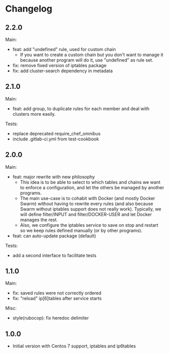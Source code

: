 Changelog
=========

2.2.0
-----

Main:

- feat: add "undefined" rule, used for custom chain
  + If you want to create a custom chain but you don't want to manage it
    because another program will do it, use "undefined" as rule set.
- fix: remove fixed version of iptables package
- fix: add cluster-search dependency in metadata

2.1.0
-----

Main:

- feat: add group, to duplicate rules for each member and deal with clusters
  more easily.

Tests:

- replace deprecated require\_chef\_omnibus
- include .gitlab-ci.yml from test-cookbook

2.0.0
-----

Main:

- feat: major rewrite with new philosophy
  + This idea is to be able to select to which tables and chains we want to
    enforce a configuration, and let the others be managed by another
    programs.
  + The main use-case is to cohabit with Docker (and mostly Docker Swarm)
    without having to rewrite every rules (and also because Swarm without
    iptables support does not really work). Typically, we will define
    filter/INPUT and filter/DOCKER-USER and let Docker manages the rest.
  + Also, we configure the iptables service to save on stop and restart so
    we keep rules defined manually (or by other programs).
- feat: can auto-update package (default)

Tests:

- add a second interface to facilitate tests

1.1.0
-----

Main:

- fix: saved rules were not correctly ordered
- fix: "reload" ip[6]tables after service starts

Misc:

- style(rubocop): fix heredoc delimiter

1.0.0
-----

- Initial version with Centos 7 support, iptables and ip6tables
